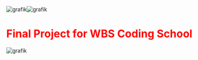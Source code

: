 ![grafik](https://github.com/matm01/Kaggle_Contrail_Competition/assets/102986077/6c0beeba-6fda-4d2d-9ec7-a10a3b93b337)![grafik](https://github.com/matm01/Kaggle_Contrail_Competition/assets/102986077/d7675da8-35b7-4b6e-b5ee-523a534358db)
# <span style="color:red">**Final Project for WBS Coding School**</span>
![grafik](https://github.com/matm01/Kaggle_Contrail_Competition/assets/102986077/d30cfe55-183e-4bbc-bd46-98a7a307fbc7)

